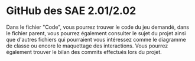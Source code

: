 <h1> GitHub des SAE 2.01/2.02 </h1>
<p> Dans le fichier "Code", vous pourrez trouver le code du jeu demandé, 
  dans le fichier parent, vous pourrez également consulter le sujet du projet ainsi que d'autres fichiers qui pourraient
  vous intéressez comme le diagramme de classe ou encore le maquettage des interactions. Vous pourrez également trouver le
  bilan des commits effectués lors du projet.</p>
